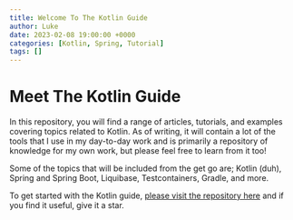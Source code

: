 ```yaml
---
title: Welcome To The Kotlin Guide
author: Luke
date: 2023-02-08 19:00:00 +0000
categories: [Kotlin, Spring, Tutorial]
tags: []
---
```


# Meet The Kotlin Guide

In this repository, you will find a range of articles, tutorials, and examples covering topics related to Kotlin. As of writing, it will contain a lot of the tools that I use in my day-to-day work and is primarily a repository of knowledge for my own work, but please feel free to learn from it too!

Some of the topics that will be included from the get go are; Kotlin (duh), Spring and Spring Boot, Liquibase, Testcontainers, Gradle, and more.

To get started with the Kotlin guide, [please visit the repository here](https://github.com/lstratta/kotlin-guide) and if you find it useful, give it a star.
